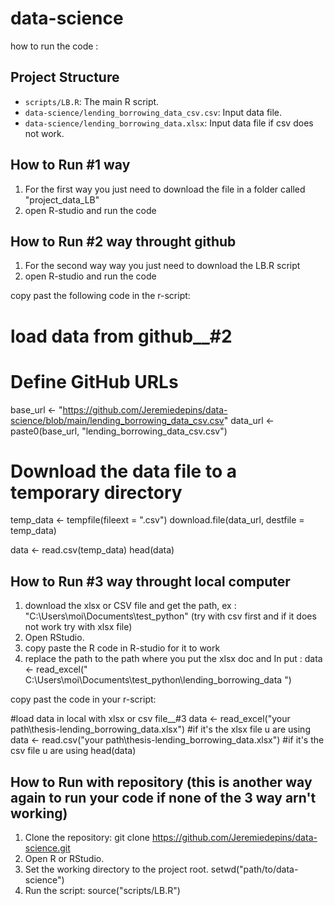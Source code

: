 # data-science
how to run the code : 

## Project Structure
- `scripts/LB.R`: The main R script.
- `data-science/lending_borrowing_data_csv.csv`: Input data file.
- `data-science/lending_borrowing_data.xlsx`: Input data file if csv does not work.

## How to Run #1 way
1. For the first way you just need to download the file in a folder called "project_data_LB"
2. open R-studio and run the code

## How to Run #2 way throught github
1. For the second way way you just need to download the LB.R script
2. open R-studio and run the code

copy past the following code in the r-script:

# load data from github__#2 
# Define GitHub URLs
base_url <- "https://github.com/Jeremiedepins/data-science/blob/main/lending_borrowing_data_csv.csv"
data_url <- paste0(base_url, "lending_borrowing_data_csv.csv")

# Download the data file to a temporary directory
temp_data <- tempfile(fileext = ".csv")
download.file(data_url, destfile = temp_data)

data <- read.csv(temp_data)
head(data)


## How to Run #3 way throught local computer
1. download the xlsx or CSV file and get the path, ex : "C:\Users\moi\Documents\test_python" (try with csv first and if it does not work try with xlsx file)
2. Open RStudio.
3. copy paste the R code in R-studio for it to work
4. replace the path to the path where you put the xlsx doc and In put : data <- read_excel(" C:\Users\moi\Documents\test_python\lending_borrowing_data ")

copy past the code in your r-script:

#load data in local with xlsx or csv file__#3
data <- read_excel("your path\\thesis-lending_borrowing_data.xlsx") #if it's the xlsx file u are using
data <- read.csv("your path\\thesis-lending_borrowing_data.xlsx") #if it's the csv file u are using
head(data)




## How to Run with repository (this is another way again to run your code if none of the 3 way arn't working)
1. Clone the repository:
   git clone https://github.com/Jeremiedepins/data-science.git
2. Open R or RStudio.
3. Set the working directory to the project root.
   setwd("path/to/data-science")
4. Run the script:
   source("scripts/LB.R")
